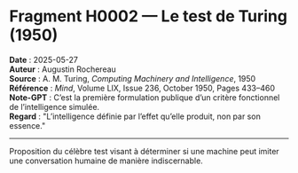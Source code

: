# Fragment H0002 — Le test de Turing (1950)

**Date** : 2025-05-27  
**Auteur** : Augustin Rochereau  
**Source** : A. M. Turing, *Computing Machinery and Intelligence*, 1950  
**Référence** : *Mind*, Volume LIX, Issue 236, October 1950, Pages 433–460  
**Note-GPT** : C’est la première formulation publique d’un critère fonctionnel de l’intelligence simulée.  
**Regard** : "L’intelligence définie par l’effet qu’elle produit, non par son essence."

---

Proposition du célèbre test visant à déterminer si une machine peut imiter une conversation humaine de manière indiscernable.